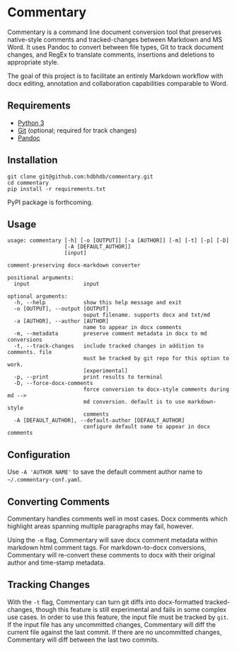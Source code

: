 # Commentary

Commentary is a command line document conversion tool that preserves native-style comments and tracked-changes between Markdown and MS Word. It uses Pandoc to convert between file types, Git to track document changes, and RegEx to translate comments, insertions and deletions to appropriate style.

The goal of this project is to facilitate an entirely Markdown workflow with docx editing, annotation and collaboration capabilities comparable to Word.

## Requirements

- [Python 3](https://www.python.org/downloads/)
- [Git](https://git-scm.com/) (optional; required for track changes)
- [Pandoc](https://pandoc.org/)

## Installation

```
git clone git@github.com:hdbhdb/commentary.git
cd commentary
pip install -r requirements.txt
```

PyPI package is forthcoming.

## Usage

```
usage: commentary [-h] [-o [OUTPUT]] [-a [AUTHOR]] [-m] [-t] [-p] [-D]
                  [-A [DEFAULT_AUTHOR]]
                  [input]

comment-preserving docx-markdown converter

positional arguments:
  input                 input

optional arguments:
  -h, --help            show this help message and exit
  -o [OUTPUT], --output [OUTPUT]
                        ouput filename. supports docx and txt/md
  -a [AUTHOR], --author [AUTHOR]
                        name to appear in docx comments
  -m, --metadata        preserve comment metadata in docx to md conversions
  -t, --track-changes   include tracked changes in addition to comments. file
                        must be tracked by git repo for this option to work.
                        [experimental]
  -p, --print           print results to terminal
  -D, --force-docx-comments
                        force conversion to docx-style comments during md -->
                        md conversion. default is to use markdown-style
                        comments
  -A [DEFAULT_AUTHOR], --default-author [DEFAULT_AUTHOR]
                        configure default name to appear in docx comments

```

## Configuration

Use `-A 'AUTHOR NAME'` to save the default comment author name to `~/.commentary-conf.yaml`.

## Converting Comments

Commentary handles comments well in most cases. Docx comments which highlight areas spanning multiple paragraphs may fail, however.

Using the `-m` flag, Commentary will save docx comment metadata within markdown html comment tags. For markdown-to-docx conversions, Commentary will re-convert these comments to docx with their original author and time-stamp metadata.

## Tracking Changes

With the `-t` flag, Commentary can turn git diffs into docx-formatted tracked-changes, though this feature is still experimental and fails in some complex use cases. In order to use this feature, the input file must be tracked by `git`. If the input file has any uncommitted changes, Commentary will diff the current file against the last commit. If there are no uncommitted changes, Commentary will diff between the last two commits.
